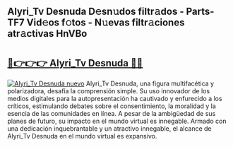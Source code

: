 ## Alyri_Tv Desnuda D𝚎sn𝚞dos filtr𝚊dos - Parts-TF7 Vid𝚎os f𝚘tos - N𝚞evas filtr𝚊ciones atr𝚊ctivas HnVBo

# <h2><a href="http://mbddkbj.tromn.icu/?c=Alyri_Tv+Desnuda">🔗👉👉👉 Alyri_Tv Desnuda 🔗🔗</a></h2>

[![Alyri_Tv Desnuda nuevo](https://i.imgur.com/pEAQMta.gif)](http://mbddkbj.tromn.icu/?c=Alyri_Tv+Desnuda)
Alyri_Tv Desnuda, una figura multifacética y polarizadora, desafía la comprensión simple. Su uso innovador de los medios digitales para la autopresentación ha cautivado y enfurecido a los críticos, estimulando debates sobre el consentimiento, la moralidad y la esencia de las comunidades en línea. A pesar de la ambigüedad de sus planes de futuro, su impacto en el mundo virtual es innegable. Armado con una dedicación inquebrantable y un atractivo innegable, el alcance de Alyri_Tv Desnuda en el mundo virtual es expansivo.
